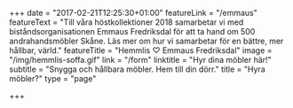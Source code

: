 +++
date = "2017-02-21T12:25:30+01:00"
featureLink = "/emmaus"
featureText = "Till våra höstkollektioner 2018 samarbetar vi med biståndsorganisationen Emmaus Fredriksdal för att ta hand om 500 andrahandsmöbler Skåne. Läs mer om hur vi samarbetar för en bättre, mer hållbar, värld."
featureTitle = "Hemmlis ♡ Emmaus Fredriksdal"
image = "/img/hemmlis-soffa.gif"
link = "/form"
linktitle = "Hyr dina möbler här!"
subtitle = "Snygga och hållbara möbler. Hem till din dörr."
title = "Hyra möbler?"
type = "page"

+++

